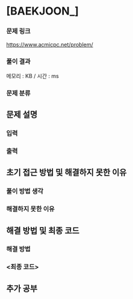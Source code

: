# [BAEKJOON_]

### 문제 링크
https://www.acmicpc.net/problem/

### 풀이 결과
메모리 : KB / 시간 : ms

### 문제 분류


## 문제 설명

### 입력


### 출력



## 초기 접근 방법 및 해결하지 못한 이유

### 풀이 방법 생각


### 해결하지 못한 이유



## 해결 방법 및 최종 코드

### 해결 방법

### <최종 코드>


## 추가 공부